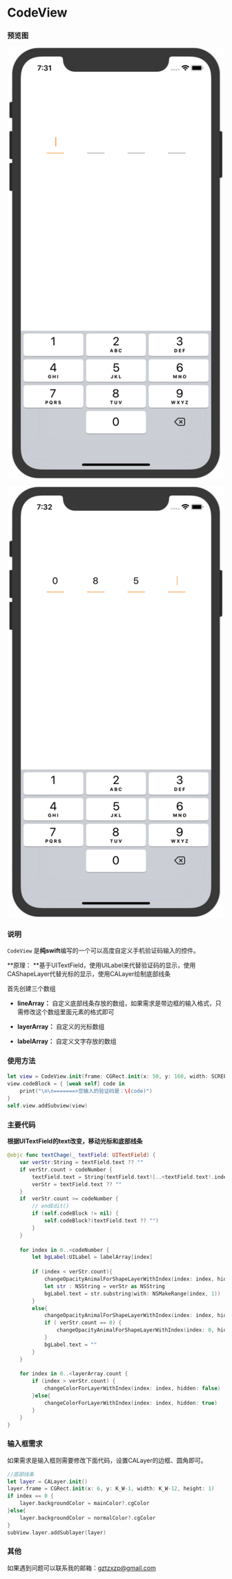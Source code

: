 # CodeView



### 预览图

![未输入效果](https://github.com/Mebsunny/CodeView/blob/master/Screenshot/default.png?raw=true)

![验证码输入](https://github.com/Mebsunny/CodeView/blob/master/Screenshot/input.png?raw=true)

### 说明

`CodeView` 是**纯swift**编写的一个可以高度自定义手机验证码输入的控件。

**原理： **基于UITextField，使用UILabel来代替验证码的显示，使用CAShapeLayer代替光标的显示，使用CALayer绘制底部线条

首先创建三个数组

* **lineArray：**  自定义底部线条存放的数组，如果需求是带边框的输入格式，只需修改这个数组里面元素的格式即可

* **layerArray：** 自定义的光标数组

* **labelArray：** 自定义文字存放的数组

### 使用方法

```swift
let view = CodeView.init(frame: CGRect.init(x: 50, y: 160, width: SCREEN_WIDTH-100, height: 50),codeNumber: 4)
view.codeBlock = { [weak self] code in
    print("\n\n=======>您输入的验证码是：\(code)")
}
self.view.addSubview(view)
```

### 主要代码

**根据UITextField的text改变，移动光标和底部线条**

```swift
@objc func textChage(_ textField: UITextField) {
    var verStr:String = textField.text ?? ""
    if verStr.count > codeNumber {
        textField.text = String(textField.text![..<textField.text!.index(textField.text!.startIndex, offsetBy: codeNumber)])
        verStr = textField.text ?? ""
    }
    if  verStr.count >= codeNumber {
        // endEdit()
        if (self.codeBlock != nil) {
            self.codeBlock?(textField.text ?? "")
        }
    }
    
    for index in 0..<codeNumber {
        let bgLabel:UILabel = labelArray[index]
        
        if (index < verStr.count){
            changeOpacityAnimalForShapeLayerWithIndex(index: index, hidden: true)
            let str : NSString = verStr as NSString
            bgLabel.text = str.substring(with: NSMakeRange(index, 1))
        }
        else{
            changeOpacityAnimalForShapeLayerWithIndex(index: index, hidden: index == verStr.count ? false : true)
            if ( verStr.count == 0) {
                changeOpacityAnimalForShapeLayerWithIndex(index: 0, hidden: false)
            }
            bgLabel.text = ""
        }
    }
    
    for index in 0..<layerArray.count {
        if (index > verStr.count) {
            changeColorForLayerWithIndex(index: index, hidden: false)
        }else{
            changeColorForLayerWithIndex(index: index, hidden: true)
        }
    }
}

```

### 输入框需求

如果需求是输入框则需要修改下面代码，设置CALayer的边框、圆角即可。

```swift
//底部线条
let layer = CALayer.init()
layer.frame = CGRect.init(x: 6, y: K_W-1, width: K_W-12, height: 1)
if index == 0 {
    layer.backgroundColor = mainColor?.cgColor
}else{
    layer.backgroundColor = normalColor?.cgColor
}
subView.layer.addSublayer(layer)
```

### 其他

如果遇到问题可以联系我的邮箱：gztzxzp@gmail.com
